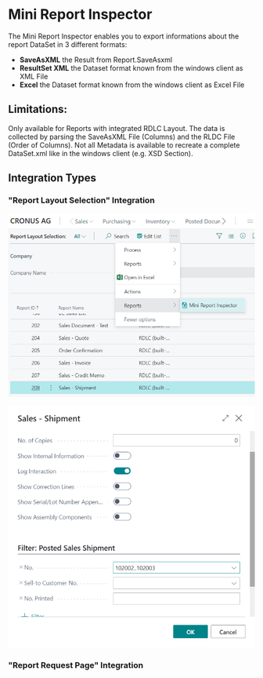 # Mini Report Inspector

The Mini Report Inspector enables you to export informations about the report DataSet in 3 different formats:


* **SaveAsXML** the Result from Report.SaveAsxml
* **ResultSet XML** the Dataset format known from the windows client as XML File
* **Excel** the Dataset format known from the windows client as Excel File

## Limitations:
Only available for Reports with integrated RDLC Layout.
The data is collected by parsing the SaveAsXML File (Columns) and the RLDC File (Order of Columns). Not all Metadata is available to recreate a complete DataSet.xml like in the windows client (e.g. XSD Section).


## Integration Types

### "Report Layout Selection" Integration
![RepLayoutSelection01](images\A01_ReportLayoutSelection.png)

![RepLayoutSelection02](images\A02_RunReqPage.png)

### "Report Request Page" Integration